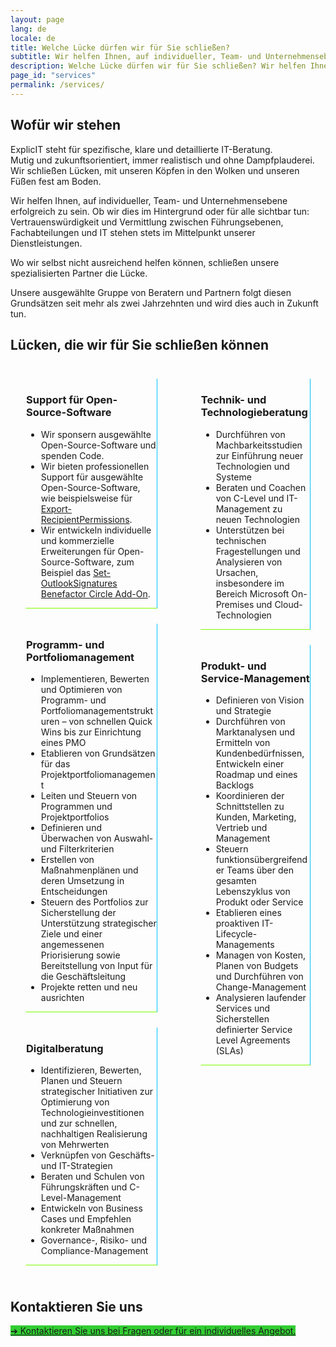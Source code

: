```yaml
---
layout: page
lang: de
locale: de
title: Welche Lücke dürfen wir für Sie schließen?
subtitle: Wir helfen Ihnen, auf individueller, Team- und Unternehmensebene erfolgreich zu sein
description: Welche Lücke dürfen wir für Sie schließen? Wir helfen Ihnen, auf individueller, Team- und Unternehmensebene erfolgreich zu sein
page_id: "services"
permalink: /services/
---
```

## Wofür wir stehen
ExplicIT steht für spezifische, klare und detaillierte IT-Beratung.<br>Mutig und zukunftsorientiert, immer realistisch und ohne Dampfplauderei.<br>Wir schließen Lücken, mit unseren Köpfen in den Wolken und unseren Füßen fest am Boden. 

Wir helfen Ihnen, auf individueller, Team- und Unternehmensebene erfolgreich zu sein. Ob wir dies im Hintergrund oder für alle sichtbar tun: Vertrauenswürdigkeit und Vermittlung zwischen Führungsebenen, Fachabteilungen und IT stehen stets im Mittelpunkt unserer Dienstleistungen.

Wo wir selbst nicht ausreichend helfen können, schließen unsere spezialisierten Partner die Lücke.

Unsere ausgewählte Gruppe von Beratern und Partnern folgt diesen Grundsätzen seit mehr als zwei Jahrzehnten und wird dies auch in Zukunft tun.

## Lücken, die wir für Sie schließen können
<div class="columns">
  <div class="column">
    <div class="box" style="margin: 1.5rem; border-radius: 0; border-style: solid; border-width:thin; border-color:transparent deepskyblue lawngreen transparent;">
      <div class="content">
        <h3>Support für Open-Source-Software</h3>
        <ul>
          <li>Wir sponsern ausgewählte Open-Source-Software und spenden Code.</li>
          <li>Wir bieten professionellen Support für ausgewählte Open-Source-Software, wie beispielsweise für <a href="/open-source/export-recipientpermissions">Export-RecipientPermissions</a>.</li>
          <li>Wir entwickeln individuelle und kommerzielle Erweiterungen für Open-Source-Software, zum Beispiel das <a href="/open-source/set-outlooksignatures">Set-OutlookSignatures Benefactor Circle Add-On</a>. </li>
        </ul>
      </div>
    </div>
    <div class="box" style="margin: 1.5rem; border-radius: 0; border-style: solid; border-width:thin; border-color:transparent deepskyblue lawngreen transparent;">
      <div class="content">
        <h3>Programm- und Portfoliomanagement</h3>
        <ul>
          <li>Implementieren, Bewerten und Optimieren von Programm- und Portfoliomanagementstrukturen – von schnellen Quick Wins bis zur Einrichtung eines PMO</li>
          <li>Etablieren von Grundsätzen für das Projektportfoliomanagement</li>
          <li>Leiten und Steuern von Programmen und Projektportfolios</li>
          <li>Definieren und Überwachen von Auswahl- und Filterkriterien</li>
          <li>Erstellen von Maßnahmenplänen und deren Umsetzung in Entscheidungen</li>
          <li>Steuern des Portfolios zur Sicherstellung der Unterstützung strategischer Ziele und einer angemessenen Priorisierung sowie Bereitstellung von Input für die Geschäftsleitung</li>
          <li>Projekte retten und neu ausrichten</li>
        </ul>
      </div>
    </div>
        <div class="box" style="margin: 1.5rem; border-radius: 0; border-style: solid; border-width:thin; border-color:transparent deepskyblue lawngreen transparent;">
      <div class="content">
        <h3>Digitalberatung</h3>
        <ul>
          <li>Identifizieren, Bewerten, Planen und Steuern strategischer Initiativen zur Optimierung von Technologieinvestitionen und zur schnellen, nachhaltigen Realisierung von Mehrwerten</li>
          <li>Verknüpfen von Geschäfts- und IT-Strategien</li>
          <li>Beraten und Schulen von Führungskräften und C-Level-Management</li>
          <li>Entwickeln von Business Cases und Empfehlen konkreter Maßnahmen</li>
          <li>Governance-, Risiko- und Compliance-Management</li>
        </ul>
      </div>
    </div>
  </div>
  <div class="column">
    <div class="box" style="margin: 1.5rem; border-radius: 0; border-style: solid; border-width:thin; border-color:transparent deepskyblue lawngreen transparent;">
      <div class="content">
        <h3>Technik- und Technologieberatung</h3>
        <ul>
          <li>Durchführen von Machbarkeitsstudien zur Einführung neuer Technologien und Systeme</li>
          <li>Beraten und Coachen von C-Level und IT-Management zu neuen Technologien</li>
          <li>Unterstützen bei technischen Fragestellungen und Analysieren von Ursachen, insbesondere im Bereich Microsoft On-Premises und Cloud-Technologien</li>
        </ul>
      </div>
    </div>
    <div class="box" style="margin: 1.5rem; border-radius: 0; border-style: solid; border-width:thin; border-color:transparent deepskyblue lawngreen transparent;">
      <div class="content">
        <h3>Produkt- und Service-Management</h3>
        <ul>
          <li>Definieren von Vision und Strategie</li>
          <li>Durchführen von Marktanalysen und Ermitteln von Kundenbedürfnissen, Entwickeln einer Roadmap und eines Backlogs</li>
          <li>Koordinieren der Schnittstellen zu Kunden, Marketing, Vertrieb und Management</li>
          <li>Steuern funktionsübergreifender Teams über den gesamten Lebenszyklus von Produkt oder Service</li>
          <li>Etablieren eines proaktiven IT-Lifecycle-Managements</li>
          <li>Managen von Kosten, Planen von Budgets und Durchführen von Change-Management</li>
          <li>Analysieren laufender Services und Sicherstellen definierter Service Level Agreements (SLAs)</li>
        </ul>
      </div>
    </div>
  </div>
</div>

## Kontaktieren Sie uns
<a href="/contact" class="button is-link is-normal is-hover has-text-black has-text-weight-bold" style="background-color: limegreen">➔ Kontaktieren Sie uns bei Fragen oder für ein individuelles Angebot.</a>
